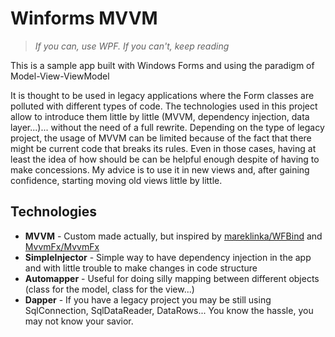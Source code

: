 # Winforms MVVM

> *If you can, use WPF. If you can't, keep reading*

This is a sample app built with Windows Forms and using the paradigm of Model-View-ViewModel

It is thought to be used in legacy applications where the Form classes are polluted with different types of code.
The technologies used in this project allow to introduce them little by little (MVVM, dependency injection, data layer...)... without the need of a full rewrite.
Depending on the type of legacy project, the usage of MVVM can be limited because of the fact that there might be current code that breaks its rules.
Even in those cases, having at least the idea of how should be can be helpful enough despite of having to make concessions.
My advice is to use it in new views and, after gaining confidence, starting moving old views little by little.


## Technologies
- **MVVM** - Custom made actually, but inspired by [mareklinka/WFBind](https://github.com/mareklinka/WFBind) and [MvvmFx/MvvmFx](https://github.com/MvvmFx/MvvmFx)
- **SimpleInjector** - Simple way to have dependency injection in the app and with little trouble to make changes in code structure
- **Automapper** - Useful for doing silly mapping between different objects (class for the model, class for the view...)
- **Dapper** - If you have a legacy project you may be still using SqlConnection, SqlDataReader, DataRows... You know the hassle, you may not know your savior.